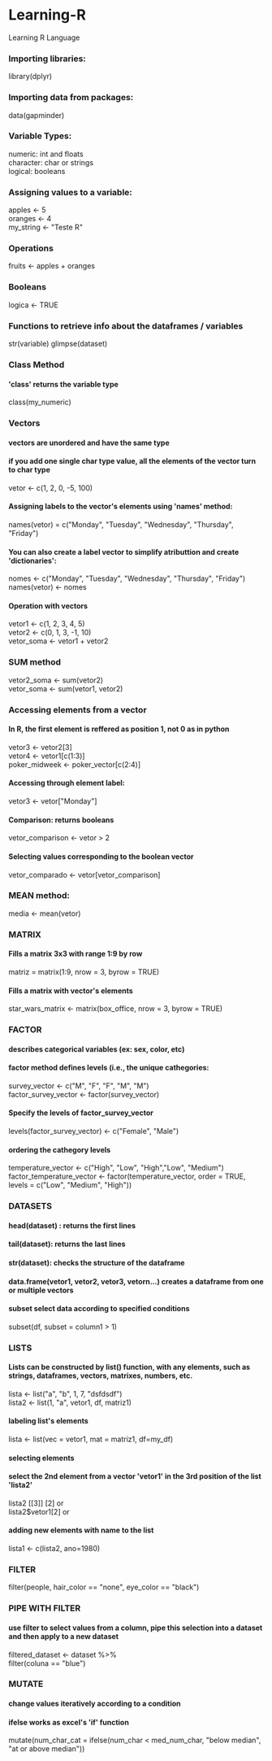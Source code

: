 <html> <head> </head>
<body>

# Learning-R
Learning R Language
 
### Importing libraries:
library(dplyr)

### Importing data from packages:
data(gapminder)

### Variable Types: 
numeric: int and floats <br />
character: char or strings <br />
logical: booleans <br />

### Assigning values to a variable:
apples <- 5 <br />
oranges <- 4 <br />
my_string <- "Teste R" <br />

### Operations
fruits <- apples + oranges

### Booleans
logica <- TRUE

### Functions to retrieve info about the dataframes / variables
str(variable)
glimpse(dataset)

### Class Method 
#### 'class' returns the variable type
class(my_numeric)

### Vectors
#### vectors are unordered and have the same type
#### if you add one single char type value, all the elements of the vector turn to char type
vetor <- c(1, 2, 0, -5, 100)

#### Assigning labels to the vector's elements using 'names' method:
names(vetor) = c("Monday", "Tuesday", "Wednesday", "Thursday", "Friday")

#### You can also create a label vector to simplify atributtion and create 'dictionaries':
nomes <- c("Monday", "Tuesday", "Wednesday", "Thursday", "Friday")  <br />
names(vetor) <- nomes

#### Operation with vectors
vetor1 <- c(1, 2, 3, 4, 5) <br />
vetor2 <- c(0, 1, 3, -1, 10) <br />
vetor_soma <- vetor1 + vetor2  <br />   

### SUM method
vetor2_soma <- sum(vetor2) <br />
vetor_soma <- sum(vetor1, vetor2) <br />

### Accessing elements from a vector
#### In R, the first element is reffered as position 1, not 0 as in python
vetor3 <- vetor2[3]   <br />
vetor4 <- vetor1[c(1:3)]    <br />
poker_midweek <- poker_vector[c(2:4)]   <br />

#### Accessing through element label:
vetor3 <- vetor["Monday"]

#### Comparison: returns booleans 
vetor_comparison <- vetor > 2

#### Selecting values corresponding to the boolean vector
vetor_comparado <- vetor[vetor_comparison]

### MEAN method:
media <- mean(vetor)

### MATRIX
#### Fills a matrix 3x3 with range 1:9 by row
matriz = matrix(1:9, nrow = 3, byrow = TRUE)
#### Fills a matrix with vector's elements
star_wars_matrix <- matrix(box_office, nrow = 3, byrow = TRUE)
 

### FACTOR
#### describes categorical variables (ex: sex, color, etc)
#### factor method defines levels (i.e., the unique cathegories:
survey_vector <- c("M", "F", "F", "M", "M") <br />
factor_survey_vector <- factor(survey_vector)

#### Specify the levels of factor_survey_vector
levels(factor_survey_vector) <- c("Female", "Male")

#### ordering the cathegory levels
temperature_vector <- c("High", "Low", "High","Low", "Medium")  <br />
factor_temperature_vector <- factor(temperature_vector, order = TRUE, levels = c("Low", "Medium", "High"))

### DATASETS

#### head(dataset) : returns the first lines
#### tail(dataset):  returns the last lines
#### str(dataset): checks the structure of the dataframe

#### data.frame(vetor1, vetor2, vetor3, vetorn...)    creates a dataframe from one or multiple vectors

#### subset select data according to specified conditions
subset(df, subset = column1 > 1)


### LISTS
#### Lists can be constructed by list() function, with any elements, such as strings, dataframes, vectors, matrixes, numbers, etc. 
lista <- list("a", "b", 1, 7, "dsfdsdf")   <br />
lista2 <- list(1, "a", vetor1, df, matriz1)

#### labeling list's elements
lista <- list(vec = vetor1, mat = matriz1, df=my_df)

#### selecting elements
#### select the 2nd element from a vector 'vetor1' in the 3rd position of the list 'lista2'
lista2 [[3]] [2]  or  <br />
lista2$vetor1[2]  or  <br />

#### adding new elements with name to the list
lista1 <- c(lista2, ano=1980)


### FILTER
filter(people, hair_color == "none", eye_color == "black")

### PIPE WITH FILTER
#### use filter to select values from a column, pipe this selection into a dataset and then apply to a new dataset
filtered_dataset <- dataset  %>%  <br />
  filter(coluna == "blue")


### MUTATE
#### change values iteratively according to a condition
#### ifelse works as excel's 'if' function
mutate(num_char_cat = ifelse(num_char < med_num_char, "below median", "at or above median"))







 </body>
</html>
